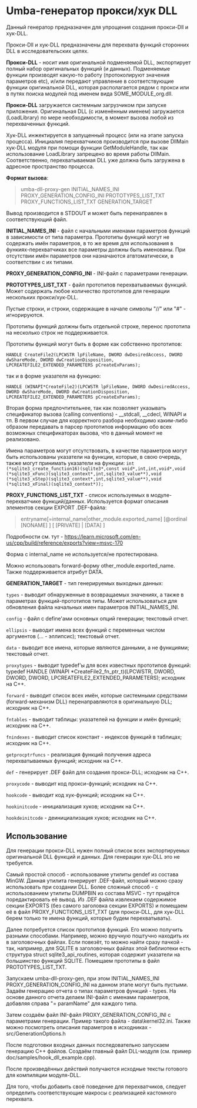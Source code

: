 # Umba-генератор прокси/хук DLL

Данный генератор предназначен для упрощения создания прокси-Dll и хук-DLL.

Прокси-Dll и хук-DLL предназначены для перехвата функций сторонних DLL в исследовательских целях.

**Прокси-DLL** - носит имя оригинальной подменяемой DLL, экспортирует полный набор оригинальных функций
(и данных). Подменяемые функции производят какую-то работу (протоколируют значения параметров etc),
и/или передают управление в соответствующие функции оригинальной DLL, которая располагается рядом 
с прокси или в путях поиска модулей под именем вида SOME_MODULE_org.dll. 

**Прокси-DLL** загружается системным загрузчиком при запуске приложения. Оригинальная DLL (с изменённым именем)
загружается (LoadLibrary) по мере необходимости, в момент вызова любой из перехваченных функций.

Хук-DLL инжектируется в запущенный процесс (или на этапе запуска процесса). Инициалия перехватчиков производится
при вызове DllMain хук-DLL модуля при помощи функции GetModuleHandle, так как использование LoadLibrary
запрещено во время работы DllMain. Соответственно, перехватываемая DLL уже должна быть загружена в адресное 
пространство процесса.

**Формат вызова**:
>umba-dll-proxy-gen INITIAL_NAMES_INI PROXY_GENERATION_CONFIG_INI PROTOTYPES_LIST_TXT PROXY_FUNCTIONS_LIST_TXT GENERATION_TARGET

Вывод производится в STDOUT и может быть перенаправлен в соответствующий файл.

**INITIAL_NAMES_INI** - файл с начальными именами параметров функций в зависимости от типа параметра.
Прототипы функций могут не содержать имён параметров, в то же время для использования в функиях-перехватчиках
все параметры должны быть именованы. При отсутствии имён параметров они назначаются атвтоматически, в соответствии с их типами.

**PROXY_GENERATION_CONFIG_INI** - INI-файл с параметрами генерации.

**PROTOTYPES_LIST_TXT** - файл прототипов перехватываемых функций. Может содержать любое количество прототипов для генерации
нескольких прокси/хук-DLL.

Пустые строки, и строки, содержащие в начале символы "//" или "#" - игнорируются.

Прототипы функций должны быть отдельной строке, перенос прототипа на несколько строк не поддерживается.

Прототипы функций могут быть в форме как собственно прототипов:

```HANDLE CreateFile2(LPCWSTR lpFileName, DWORD dwDesiredAccess, DWORD dwShareMode, DWORD dwCreationDisposition, LPCREATEFILE2_EXTENDED_PARAMETERS pCreateExParams);```

так и в форме указателя на функцию:

```HANDLE (WINAPI*CreateFile2)(LPCWSTR lpFileName, DWORD dwDesiredAccess, DWORD dwShareMode, DWORD dwCreationDisposition, LPCREATEFILE2_EXTENDED_PARAMETERS pCreateExParams);```

Вторая форма предпочтительнее, так как позволяет указывать спецификатор вызова (calling conventions) - __stdcall, __cdecl, WINAPI и тп.
В первом случае для корректного разбора необходимо каким-либо образом передавать в парсер прототипов информацию обо всех возможных
спецификаторах вызова, что в данный момент не реализовано.

Имена параметров могут отсутствовать, в качестве параметров могут быть использованы указатели на функции, 
которые, в свою очередь, также могут принимать указатели на функции:
```int  (*sqlite3_create_function16)(sqlite3*,const void*,int,int,void*,void (*sqlite3_xFunc)(sqlite3_context*,int,sqlite3_value**),void (*sqlite3_xStep)(sqlite3_context*,int,sqlite3_value**),void (*sqlite3_xFinal)(sqlite3_context*));```

**PROXY_FUNCTIONS_LIST_TXT** - список используемых в модуле-перехватчике функций/данных. Используется формат описания элементов секции
EXPORT .DEF-файла:

>entryname[=internal_name|other_module.exported_name] [@ordinal [NONAME] ] [ [PRIVATE] | [DATA] ]

Подробности см. тут - https://learn.microsoft.com/en-us/cpp/build/reference/exports?view=msvc-170

Форма с internal_name не используется/не протестирована.

Можно использовать forward-форму other_module.exported_name. Также поддерживается атрибут DATA.


**GENERATION_TARGET** - тип генерируемых выходных данных:

`types` - выводит обнаруженные в возвращаемых значениях, а также в параметрах функций-прототипов типы.
Может использоваться для обновления файла начальных имен параметров INITIAL_NAMES_INI.

`config` - файл с define'ами основных опций генерации; текстовый отчет.

`ellipsis` - выводит имена всех функций с переменных числом аргументов (... - эллипсис); текстовый отчет.

`data` - выводит все имена, которые являются данными, а не функциями; текстовый отчет.

`proxytypes` - выводит typedef'ы для всех известных прототипов функций:
typedef HANDLE (WINAPI *CreateFile2_fn_ptr_t)(LPCWSTR, DWORD, DWORD, DWORD, LPCREATEFILE2_EXTENDED_PARAMETERS);
исходник на C++.

`forward` - выводит список всех имён, которые системными средствами (forward-механизм DLL) перенаправляются в оригинальную DLL; исходник на C++.

`fntables` - выводит таблицы: указателей на функции и имён функций; исходник на C++.

`fnindexes` - выводит список констант - индексов функций в таблицах; исходник на C++.

`getprocptrfuncs` - реализация функций получения адреса перехватываемых функций; исходник на C++.

`def` - генерирует .DEF файл для создания прокси-DLL; исходник на C++.

`proxycode` - выводит код прокси-функций; исходник на C++.

`hookcode` - выводит код хук-функций; исходник на C++.

`hookinitcode` - инициализация хуков; исходник на C++.

`hookdeinitcode` - деинициализация хуков; исходник на C++.


## Использование

Для генерации прокси-DLL нужен полный список всех экспортируемых оригинальной DLL функций и данных. 
Для генерации хук-DLL это не требуется.

Самый простой способ - использование утилиты gendef из состава MinGW. Данная утилита генерирует .DEF-файл, 
который можно сразу использовать при создании DLL. Более сложный способ - с использованием утилиты DUMPBIN из состава MSVC - тут придётся
поредактировать её вывод. Из .DEF файла извлекаем содержимое секции EXPORTS (без самого заголовка секции EXPORTS)
и помещаем её в файл PROXY_FUNCTIONS_LIST_TXT (для прокси-DLL, для хук-DLL берем только те имена функций, которые будем перехватывать).

Далее потребуется список прототипов функций. Его можно получить разными способами. Например, можно вручную поштучно находить их
в заголовочных файлах. Если повезёт, то можно найти сразу пачкой - так, например, для SQLITE в заголовочных файлах этой библиотеки
есть структура struct sqlite3_api_routines, которая содержит указатели на большинство функций SQLITE.
Помещаем прототипы в файл PROTOTYPES_LIST_TXT.

Запускаем umba-dll-proxy-gen, при этом INITIAL_NAMES_INI PROXY_GENERATION_CONFIG_INI на данном этапе могут быть пустыми. Задаём генерацию 
отчета о типах параметров функций - types. На основе данного отчета делаем INI-файл с именами параметров, добавляя справа "= paramName" 
для каждого типа.

Затем создаём файл INI-файл PROXY_GENERATION_CONFIG_INI с параметрами генерации. Пример такого файла - data\kernel32.ini.
Также можно посмотреть описания параметров в исходниках - src/GenerationOptions.h

После подготовки входных данных последовательно запускаем генерацию C++ файлов. Создаём главный файл DLL-модуля (см. пример doc/samples/hook_dll_example.cpp).

После произведённых действий получаются исходные тексты готового для компиляции модуля-DLL.

Для того, чтобы добавить своё поведение для перехватчиков, следует определить соответствующие макросы с реализацией кастомного перехвата.

